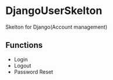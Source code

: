 # DjangoUserSkelton
Skelton for Django(Account management)

## Functions
* Login
* Logout
* Password Reset

